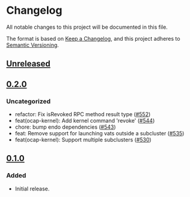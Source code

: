 # Changelog

All notable changes to this project will be documented in this file.

The format is based on [Keep a Changelog](https://keepachangelog.com/en/1.0.0/),
and this project adheres to [Semantic Versioning](https://semver.org/spec/v2.0.0.html).

## [Unreleased]

## [0.2.0]

### Uncategorized

- refactor: Fix isRevoked RPC method result type ([#552](https://github.com/MetaMask/ocap-kernel/pull/552))
- feat(ocap-kernel): Add kernel command 'revoke' ([#544](https://github.com/MetaMask/ocap-kernel/pull/544))
- chore: bump endo dependencies ([#543](https://github.com/MetaMask/ocap-kernel/pull/543))
- feat: Remove support for launching vats outside a subcluster ([#535](https://github.com/MetaMask/ocap-kernel/pull/535))
- feat(ocap-kernel): Support multiple subclusters ([#530](https://github.com/MetaMask/ocap-kernel/pull/530))

## [0.1.0]

### Added

- Initial release.

[Unreleased]: https://github.com/MetaMask/ocap-kernel/compare/@metamask/kernel-browser-runtime@0.2.0...HEAD
[0.2.0]: https://github.com/MetaMask/ocap-kernel/compare/@metamask/kernel-browser-runtime@0.1.0...@metamask/kernel-browser-runtime@0.2.0
[0.1.0]: https://github.com/MetaMask/ocap-kernel/releases/tag/@metamask/kernel-browser-runtime@0.1.0
